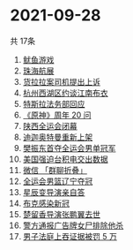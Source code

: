 # 2021-09-28
  共 17条

  <!-- BEGIN -->
  <!-- 最后更新时间:Tue Sep 28 2021 12:17:24 GMT+0000 (Coordinated Universal Time) -->
  1. [鱿鱼游戏](https://www.zhihu.com/search?q=鱿鱼游戏)
1. [珠海航展](https://www.zhihu.com/search?q=珠海航展)
1. [货拉拉案司机提出上诉](https://www.zhihu.com/search?q=货拉拉)
1. [杭州西湖区约谈江南布衣](https://www.zhihu.com/search?q=江南布衣)
1. [特斯拉法务部回应](https://www.zhihu.com/search?q=特斯拉)
1. [《原神》周年 20 问](https://www.zhihu.com/search?q=原神)
1. [陕西全运会闭幕](https://www.zhihu.com/search?q=全运会)
1. [迪迦奥特曼重新上架](https://www.zhihu.com/search?q=迪迦奥特曼)
1. [樊振东首夺全运会男单冠军](https://www.zhihu.com/search?q=樊振东)
1. [美国强迫台积电交出数据](https://www.zhihu.com/search?q=台积电)
1. [微信 「群聊折叠」](https://www.zhihu.com/search?q=群聊折叠)
1. [全运会男篮辽宁夺冠](https://www.zhihu.com/search?q=全运会男篮)
1. [星辰变导演亲自答](https://www.zhihu.com/search?q=星辰变)
1. [布克感染新冠](https://www.zhihu.com/search?q=布克)
1. [楚留香导演张鹏翼去世](https://www.zhihu.com/search?q=张鹏翼)
1. [警方通报广告牌女尸排除他杀](https://www.zhihu.com/search?q=广告牌)
1. [男子法庭上吞证据被罚 5 万](https://www.zhihu.com/search?q=吞证据)
  <!-- END -->
  